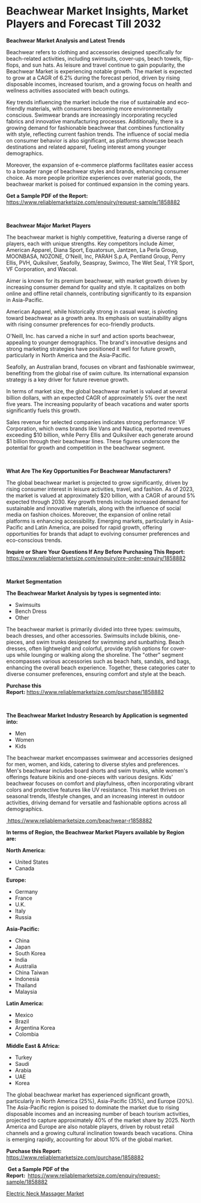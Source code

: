 <p><h1>Beachwear Market Insights, Market Players and Forecast Till 2032</h1></p><p><strong>Beachwear Market Analysis and Latest Trends</strong></p>
<p><p>Beachwear refers to clothing and accessories designed specifically for beach-related activities, including swimsuits, cover-ups, beach towels, flip-flops, and sun hats. As leisure and travel continue to gain popularity, the Beachwear Market is experiencing notable growth. The market is expected to grow at a CAGR of 6.2% during the forecast period, driven by rising disposable incomes, increased tourism, and a growing focus on health and wellness activities associated with beach outings.</p><p>Key trends influencing the market include the rise of sustainable and eco-friendly materials, with consumers becoming more environmentally conscious. Swimwear brands are increasingly incorporating recycled fabrics and innovative manufacturing processes. Additionally, there is a growing demand for fashionable beachwear that combines functionality with style, reflecting current fashion trends. The influence of social media on consumer behavior is also significant, as platforms showcase beach destinations and related apparel, fueling interest among younger demographics.</p><p>Moreover, the expansion of e-commerce platforms facilitates easier access to a broader range of beachwear styles and brands, enhancing consumer choice. As more people prioritize experiences over material goods, the beachwear market is poised for continued expansion in the coming years.</p></p>
<p><strong>Get a Sample PDF of the Report:&nbsp;</strong> <a href="https://www.reliablemarketsize.com/enquiry/request-sample/1858882?utm_campaign=1895&utm_medium=2&utm_source=Github&utm_content=ia&utm_term=02032025&utm_id=beachwear">https://www.reliablemarketsize.com/enquiry/request-sample/1858882</a></p>
<p>&nbsp;</p>
<p><strong>Beachwear Major Market Players</strong></p>
<p><p>The beachwear market is highly competitive, featuring a diverse range of players, each with unique strengths. Key competitors include Aimer, American Apparel, Diana Sport, Equatorsun, Jantzen, La Perla Group, MOONBASA, NOZONE, O’Neill, Inc, PARAH S.p.A, Pentland Group, Perry Ellis, PVH, Quiksilver, Seafolly, Seaspray, Swimco, The Wet Seal, TYR Sport, VF Corporation, and Wacoal.</p><p>Aimer is known for its premium beachwear, with market growth driven by increasing consumer demand for quality and style. It capitalizes on both online and offline retail channels, contributing significantly to its expansion in Asia-Pacific.</p><p>American Apparel, while historically strong in casual wear, is pivoting toward beachwear as a growth area. Its emphasis on sustainability aligns with rising consumer preferences for eco-friendly products.</p><p>O'Neill, Inc. has carved a niche in surf and action sports beachwear, appealing to younger demographics. The brand's innovative designs and strong marketing strategies have positioned it well for future growth, particularly in North America and the Asia-Pacific.</p><p>Seafolly, an Australian brand, focuses on vibrant and fashionable swimwear, benefiting from the global rise of swim culture. Its international expansion strategy is a key driver for future revenue growth.</p><p>In terms of market size, the global beachwear market is valued at several billion dollars, with an expected CAGR of approximately 5% over the next five years. The increasing popularity of beach vacations and water sports significantly fuels this growth.</p><p>Sales revenue for selected companies indicates strong performance: VF Corporation, which owns brands like Vans and Nautica, reported revenues exceeding $10 billion, while Perry Ellis and Quiksilver each generate around $1 billion through their beachwear lines. These figures underscore the potential for growth and competition in the beachwear segment.</p></p>
<p>&nbsp;</p>
<p><strong>What Are The Key Opportunities For Beachwear Manufacturers?</strong></p>
<p><p>The global beachwear market is projected to grow significantly, driven by rising consumer interest in leisure activities, travel, and fashion. As of 2023, the market is valued at approximately $20 billion, with a CAGR of around 5% expected through 2030. Key growth trends include increased demand for sustainable and innovative materials, along with the influence of social media on fashion choices. Moreover, the expansion of online retail platforms is enhancing accessibility. Emerging markets, particularly in Asia-Pacific and Latin America, are poised for rapid growth, offering opportunities for brands that adapt to evolving consumer preferences and eco-conscious trends.</p></p>
<p><strong>Inquire or Share Your Questions If Any Before Purchasing This Report:</strong> <a href="https://www.reliablemarketsize.com/enquiry/pre-order-enquiry/1858882?utm_campaign=1895&utm_medium=2&utm_source=Github&utm_content=ia&utm_term=02032025&utm_id=beachwear">https://www.reliablemarketsize.com/enquiry/pre-order-enquiry/1858882</a></p>
<p>&nbsp;</p>
<p><strong>Market Segmentation</strong></p>
<p><strong>The Beachwear Market Analysis by types is segmented into:</strong></p>
<p><ul><li>Swimsuits</li><li>Bench Dress</li><li>Other</li></ul></p>
<p><p>The beachwear market is primarily divided into three types: swimsuits, beach dresses, and other accessories. Swimsuits include bikinis, one-pieces, and swim trunks designed for swimming and sunbathing. Beach dresses, often lightweight and colorful, provide stylish options for cover-ups while lounging or walking along the shoreline. The "other" segment encompasses various accessories such as beach hats, sandals, and bags, enhancing the overall beach experience. Together, these categories cater to diverse consumer preferences, ensuring comfort and style at the beach.</p></p>
<p><strong>Purchase this Report:&nbsp;</strong><a href="https://www.reliablemarketsize.com/purchase/1858882?utm_campaign=1895&utm_medium=2&utm_source=Github&utm_content=ia&utm_term=02032025&utm_id=beachwear">https://www.reliablemarketsize.com/purchase/1858882</a></p>
<p>&nbsp;</p>
<p><strong>The Beachwear Market Industry Research by Application is segmented into:</strong></p>
<p><ul><li>Men</li><li>Women</li><li>Kids</li></ul></p>
<p><p>The beachwear market encompasses swimwear and accessories designed for men, women, and kids, catering to diverse styles and preferences. Men's beachwear includes board shorts and swim trunks, while women's offerings feature bikinis and one-pieces with various designs. Kids’ beachwear focuses on comfort and playfulness, often incorporating vibrant colors and protective features like UV resistance. This market thrives on seasonal trends, lifestyle changes, and an increasing interest in outdoor activities, driving demand for versatile and fashionable options across all demographics.</p></p>
<p><a href="https://www.reliablemarketsize.com/beachwear-r1858882?utm_campaign=1895&utm_medium=2&utm_source=Github&utm_content=ia&utm_term=02032025&utm_id=beachwear">&nbsp;https://www.reliablemarketsize.com/beachwear-r1858882</a></p>
<p><strong>In terms of Region, the Beachwear Market Players available by Region are:</strong></p>
<p>
    <p> <strong> North America: </strong>
        <ul>
            <li>United States</li>
            <li>Canada</li>
        </ul>
        </p> 
    <p> <strong> Europe: </strong>
        <ul>
            <li>Germany</li>
            <li>France</li>
            <li>U.K.</li>
            <li>Italy</li>
            <li>Russia</li>
        </ul>
        </p> 
    <p> <strong> Asia-Pacific: </strong>
        <ul>
            <li>China</li>
            <li>Japan</li>
            <li>South Korea</li>
            <li>India</li>
            <li>Australia</li>
            <li>China Taiwan</li>
            <li>Indonesia</li>
            <li>Thailand</li>
            <li>Malaysia</li>
        </ul>
        </p> 
    <p> <strong> Latin America: </strong>
        <ul>
            <li>Mexico</li>
            <li>Brazil</li>
            <li>Argentina Korea</li>
            <li>Colombia</li>
        </ul>
        </p> 
    <p> <strong> Middle East & Africa: </strong>
        <ul>
            <li>Turkey</li>
            <li>Saudi</li>
            <li>Arabia</li>
            <li>UAE</li>
            <li>Korea</li>
        </ul>
    </p>
    </p>
<p><p>The global beachwear market has experienced significant growth, particularly in North America (25%), Asia-Pacific (35%), and Europe (20%). The Asia-Pacific region is poised to dominate the market due to rising disposable incomes and an increasing number of beach tourism activities, projected to capture approximately 40% of the market share by 2025. North America and Europe are also notable players, driven by robust retail channels and a growing cultural inclination towards beach vacations. China is emerging rapidly, accounting for about 10% of the global market.</p></p>
<p><strong>Purchase this Report: </strong><a href="https://www.reliablemarketsize.com/purchase/1858882?utm_campaign=1895&utm_medium=2&utm_source=Github&utm_content=ia&utm_term=02032025&utm_id=beachwear">https://www.reliablemarketsize.com/purchase/1858882</a></p>
<p>&nbsp;<strong>Get a Sample PDF of the Report:&nbsp;&nbsp;</strong><a href="https://www.reliablemarketsize.com/enquiry/request-sample/1858882?utm_campaign=1895&utm_medium=2&utm_source=Github&utm_content=ia&utm_term=02032025&utm_id=beachwear">https://www.reliablemarketsize.com/enquiry/request-sample/1858882</a></p>
<p><strong></strong></p>
<p><p><a href="https://github.com/BryceTownsendr/Market-Research-Report-List-7/blob/main/electric-neck-massager-market.md?utm_campaign=1895&utm_medium=2&utm_source=Github&utm_content=ia&utm_term=02032025&utm_id=beachwear">Electric Neck Massager Market</a></p></p>